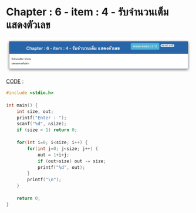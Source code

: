 # Chapter : 6 - item : 4 - รับจำนวนเต็ม แสดงตัวเลข

![img](./assets/4.jpg)

[CODE][file] :
```c
#include <stdio.h>

int main() {
    int size, out;
    printf("Enter : ");
    scanf("%d", &size);
    if (size < 1) return 0;

    for(int i=0; i<size; i++) {
        for(int j=0; j<size; j++) {
            out = 1+i+j;
            if (out>size) out -= size;
            printf("%d", out);
        }
        printf("\n");
    }

    return 0;
}
```

[file]: ./src/04.c
